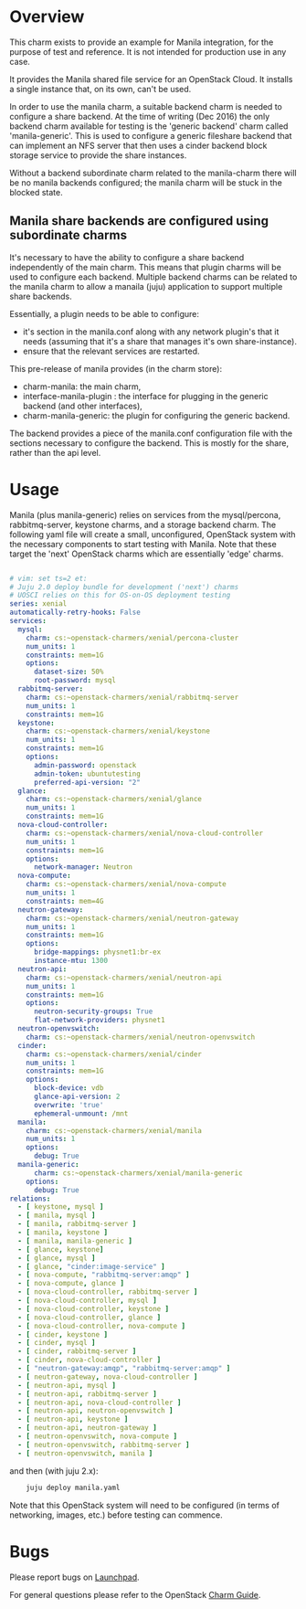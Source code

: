 # Overview

This charm exists to provide an example for Manila integration, for the purpose
of test and reference.  It is not intended for production use in any case.

It provides the Manila shared file service for an OpenStack Cloud.  It
installs a single instance that, on its own, can't be used.

In order to use the manila charm, a suitable backend charm is needed to
configure a share backend.  At the time of writing (Dec 2016) the only backend
charm available for testing is the 'generic backend' charm called
'manila-generic'.  This is used to configure a generic fileshare backend that
can implement an NFS server that then uses a cinder backend block storage
service to provide the share instances.

Without a backend subordinate charm related to the manila-charm there will be
no manila backends configured; the manila charm will be stuck in the blocked
state.


## Manila share backends are configured using subordinate charms

It's necessary to have the ability to configure a share backend independently
of the main charm.  This means that plugin charms will be used to configure
each backend.  Multiple backend charms can be related to the manila charm to
allow a manaila (juju) application to support multiple share backends.

Essentially, a plugin needs to be able to configure:

 - it's section in the manila.conf along with any network plugin's that it
   needs (assuming that it's a share that manages it's own share-instance).
 - ensure that the relevant services are restarted.

This pre-release of manila provides (in the charm store):

 - charm-manila: the main charm,
 - interface-manila-plugin : the interface for plugging in the generic
   backend (and other interfaces),
 - charm-manila-generic: the plugin for configuring the generic backend.

The backend provides a piece of the manila.conf configuration file with
the sections necessary to configure the backend.  This is mostly for the share,
rather than the api level.

# Usage

Manila (plus manila-generic) relies on services from the mysql/percona,
rabbitmq-server, keystone charms, and a storage backend charm.  The following
yaml file will create a small, unconfigured, OpenStack system with the
necessary components to start testing with Manila.  Note that these target the
'next' OpenStack charms which are essentially 'edge' charms.

```yaml

# vim: set ts=2 et:
# Juju 2.0 deploy bundle for development ('next') charms
# UOSCI relies on this for OS-on-OS deployment testing
series: xenial
automatically-retry-hooks: False
services:
  mysql:
    charm: cs:~openstack-charmers/xenial/percona-cluster
    num_units: 1
    constraints: mem=1G
    options:
      dataset-size: 50%
      root-password: mysql
  rabbitmq-server:
    charm: cs:~openstack-charmers/xenial/rabbitmq-server
    num_units: 1
    constraints: mem=1G
  keystone:
    charm: cs:~openstack-charmers/xenial/keystone
    num_units: 1
    constraints: mem=1G
    options:
      admin-password: openstack
      admin-token: ubuntutesting
      preferred-api-version: "2"
  glance:
    charm: cs:~openstack-charmers/xenial/glance
    num_units: 1
    constraints: mem=1G
  nova-cloud-controller:
    charm: cs:~openstack-charmers/xenial/nova-cloud-controller
    num_units: 1
    constraints: mem=1G
    options:
      network-manager: Neutron
  nova-compute:
    charm: cs:~openstack-charmers/xenial/nova-compute
    num_units: 1
    constraints: mem=4G
  neutron-gateway:
    charm: cs:~openstack-charmers/xenial/neutron-gateway
    num_units: 1
    constraints: mem=1G
    options:
      bridge-mappings: physnet1:br-ex
      instance-mtu: 1300
  neutron-api:
    charm: cs:~openstack-charmers/xenial/neutron-api
    num_units: 1
    constraints: mem=1G
    options:
      neutron-security-groups: True
      flat-network-providers: physnet1
  neutron-openvswitch:
    charm: cs:~openstack-charmers/xenial/neutron-openvswitch
  cinder:
    charm: cs:~openstack-charmers/xenial/cinder
    num_units: 1
    constraints: mem=1G
    options:
      block-device: vdb
      glance-api-version: 2
      overwrite: 'true'
      ephemeral-unmount: /mnt
  manila:
    charm: cs:~openstack-charmers/xenial/manila
    num_units: 1
    options:
      debug: True
  manila-generic:
      charm: cs:~openstack-charmers/xenial/manila-generic
    options:
      debug: True
relations:
  - [ keystone, mysql ]
  - [ manila, mysql ]
  - [ manila, rabbitmq-server ]
  - [ manila, keystone ]
  - [ manila, manila-generic ]
  - [ glance, keystone]
  - [ glance, mysql ]
  - [ glance, "cinder:image-service" ]
  - [ nova-compute, "rabbitmq-server:amqp" ]
  - [ nova-compute, glance ]
  - [ nova-cloud-controller, rabbitmq-server ]
  - [ nova-cloud-controller, mysql ]
  - [ nova-cloud-controller, keystone ]
  - [ nova-cloud-controller, glance ]
  - [ nova-cloud-controller, nova-compute ]
  - [ cinder, keystone ]
  - [ cinder, mysql ]
  - [ cinder, rabbitmq-server ]
  - [ cinder, nova-cloud-controller ]
  - [ "neutron-gateway:amqp", "rabbitmq-server:amqp" ]
  - [ neutron-gateway, nova-cloud-controller ]
  - [ neutron-api, mysql ]
  - [ neutron-api, rabbitmq-server ]
  - [ neutron-api, nova-cloud-controller ]
  - [ neutron-api, neutron-openvswitch ]
  - [ neutron-api, keystone ]
  - [ neutron-api, neutron-gateway ]
  - [ neutron-openvswitch, nova-compute ]
  - [ neutron-openvswitch, rabbitmq-server ]
  - [ neutron-openvswitch, manila ]
```

and then (with juju 2.x):

```bash
    juju deploy manila.yaml
```

Note that this OpenStack system will need to be configured (in terms of
networking, images, etc.) before testing can commence.

# Bugs

Please report bugs on [Launchpad](https://bugs.launchpad.net/charm-manila/+filebug).

For general questions please refer to the OpenStack [Charm Guide](https://github.com/openstack/charm-guide).
